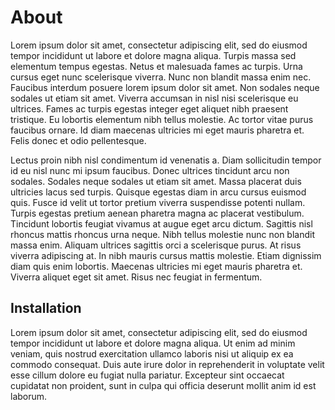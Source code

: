# About

Lorem ipsum dolor sit amet, consectetur adipiscing elit, sed do eiusmod tempor incididunt ut labore et dolore magna aliqua. Turpis massa sed elementum tempus egestas. Netus et malesuada fames ac turpis. Urna cursus eget nunc scelerisque viverra. Nunc non blandit massa enim nec. Faucibus interdum posuere lorem ipsum dolor sit amet. Non sodales neque sodales ut etiam sit amet. Viverra accumsan in nisl nisi scelerisque eu ultrices. Fames ac turpis egestas integer eget aliquet nibh praesent tristique. Eu lobortis elementum nibh tellus molestie. Ac tortor vitae purus faucibus ornare. Id diam maecenas ultricies mi eget mauris pharetra et. Felis donec et odio pellentesque.

Lectus proin nibh nisl condimentum id venenatis a. Diam sollicitudin tempor id eu nisl nunc mi ipsum faucibus. Donec ultrices tincidunt arcu non sodales. Sodales neque sodales ut etiam sit amet. Massa placerat duis ultricies lacus sed turpis. Quisque egestas diam in arcu cursus euismod quis. Fusce id velit ut tortor pretium viverra suspendisse potenti nullam. Turpis egestas pretium aenean pharetra magna ac placerat vestibulum. Tincidunt lobortis feugiat vivamus at augue eget arcu dictum. Sagittis nisl rhoncus mattis rhoncus urna neque. Nibh tellus molestie nunc non blandit massa enim. Aliquam ultrices sagittis orci a scelerisque purus. At risus viverra adipiscing at. In nibh mauris cursus mattis molestie. Etiam dignissim diam quis enim lobortis. Maecenas ultricies mi eget mauris pharetra et. Viverra aliquet eget sit amet. Risus nec feugiat in fermentum.

## Installation

Lorem ipsum dolor sit amet, consectetur adipiscing elit, sed do eiusmod tempor incididunt ut labore et dolore magna aliqua. Ut enim ad minim veniam, quis nostrud exercitation ullamco laboris nisi ut aliquip ex ea commodo consequat. Duis aute irure dolor in reprehenderit in voluptate velit esse cillum dolore eu fugiat nulla pariatur. Excepteur sint occaecat cupidatat non proident, sunt in culpa qui officia deserunt mollit anim id est laborum.

